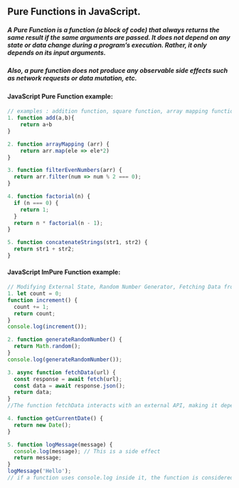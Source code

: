 ## Pure Functions in JavaScript.

##### A Pure Function is a function (a block of code) that always returns the same result if the same arguments are passed. It does not depend on any state or data change during a program’s execution. Rather, it only depends on its input arguments.

##### Also, a pure function does not produce any observable side effects such as network requests or data mutation, etc.

#### JavaScript Pure Function example:

```javascript
// examples : addition function, square function, array mapping function, filtering, string Concatenation, factorial function.
1. function add(a,b){
    return a+b
}

2. function arrayMapping (arr) {
    return arr.map(ele => ele*2)
}

3. function filterEvenNumbers(arr) {
  return arr.filter(num => num % 2 === 0);
}

4. function factorial(n) {
  if (n === 0) {
    return 1;
  }
  return n * factorial(n - 1);
}

5. function concatenateStrings(str1, str2) {
  return str1 + str2;
}
```

#### JavaScript ImPure Function example:

```javascript
// Modifying External State, Random Number Generator, Fetching Data from an API, Date and Time Function
1. let count = 0;
function increment() {
  count += 1;
  return count;
}
console.log(increment());

2. function generateRandomNumber() {
  return Math.random();
}
console.log(generateRandomNumber());

3. async function fetchData(url) {
  const response = await fetch(url);
  const data = await response.json();
  return data;
}
//The function fetchData interacts with an external API, making it dependent on the external environment and hence impure.

4. function getCurrentDate() {
  return new Date();
}

5. function logMessage(message) {
  console.log(message); // This is a side effect
  return message;
}
logMessage('Hello');
// if a function uses console.log inside it, the function is considered impure. This is because console.log causes a side effect by performing an I/O operation, interacting with the external environment (i.e., the console).
```

